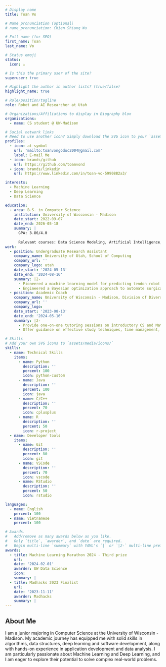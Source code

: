 ```yaml
---
# Display name
title: Toan Vo

# Name pronunciation (optional)
# name_pronunciation: Chien Shiung Wu

# Full name (for SEO)
first_name: Toan
last_name: Vo

# Status emoji
status:
  icon: ☕️

# Is this the primary user of the site?
superuser: true

# Highlight the author in author lists? (true/false)
highlight_name: true

# Role/position/tagline
role: Robot and AI Researcher at Utah

# Organizations/Affiliations to display in Biography blox
organizations:
  - name: CS student @ UW-Madison

# Social network links
# Need to use another icon? Simply download the SVG icon to your `assets/media/icons/` folder.
profiles:
  - icon: at-symbol
    url: 'mailto:toanvongoduc2004@gmail.com'
    label: E-mail Me
  - icon: brands/github
    url: https://github.com/toanvond
  - icon: brands/linkedin
    url: https://www.linkedin.com/in/toan-vo-5990882a3/

interests:
  - Machine Learning
  - Deep Learning
  - Data Science

education:
  - area: B.S. in Computer Science
    institution: University of Wisconsin - Madison
    date_start: 2022-09-07
    date_end: 2026-05-18
    summary: |
      GPA: 3.86/4.0
      
      Relevant courses: Data Science Modeling, Artificial Intelligence, Data Structures, Object-Oriented Programming, Multivariate Calculus, Linear Algebra, Deep Learning for Computer Vision, Introduction to Algorithms, Matrix Methods in Machine Learning
work:
  - position: Undergraduate Research Assistant
    company_name: University of Utah, School of Computing
    company_url: ''
    company_logo: utah
    date_start: '2024-05-13'
    date_end: '2024-08-16'
    summary: |2-
      - Pioneered a machine learning model for predicting tendon robot shape based on current robot configuration using long short-term memory (LSTM), exceeding the previous learning-based technique by 11%.
      - Engineered a Bayesian optimization approach to automate surgical tasks, improving tissue retraction efficiency and precision, resulting in a 15% boost in efficiency and 10% better attachment point detection accuracy.
  - position: Academic Coach
    company_name: University of Wisconsin - Madison, Division of Diversity, Equity and Educational Achievement
    company_url: ''
    company_logo:
    date_start: '2023-08-13'
    date_end: '2024-05-16'
    summary: |2-
      - Provide one-on-one tutoring sessions on introductory CS and Math courses for nearly 50 students weekly
      - Offer guidance on effective study techniques, time management, and test preparation to help students enhance their academic performance.

# Skills
# Add your own SVG icons to `assets/media/icons/`
skills:
  - name: Technical Skills
    items:
      - name: Python
        description: ''
        percent: 100
        icon: python-custom
      - name: Java
        description: ''
        percent: 100
        icon: java
      - name: C/C++
        description: ''
        percent: 70
        icon: cplusplus
      - name: R
        description: ''
        percent: 50
        icon: r-project
  - name: Developer tools
    items:
      - name: Git
        description: ''
        percent: 80
        icon: git
      - name: VSCode
        description: ''
        percent: 70
        icon: vscode
      - name: RStudio
        description: ''
        percent: 50
        icon: rstudio

languages:
  - name: English
    percent: 100
  - name: Vietnamese
    percent: 100

# Awards.
#   Add/remove as many awards below as you like.
#   Only `title`, `awarder`, and `date` are required.
#   Begin multi-line `summary` with YAML's `|` or `|2-` multi-line prefix and indent 2 spaces below.
awards:
  - title: Machine Learning Marathon 2024 - Third prize
    url:
    date: '2024-02-01'
    awarder: UW Data Science
    icon:
    summary: |
  - title: Madhacks 2023 Finalist
    url:
    date: '2023-11-11'
    awarder: Madhacks
    summary: |
---
```


## About Me

I am a junior majoring in Computer Science at the University of Wisconsin - Madison. My academic journey has equipped me with solid skills in algorithms, data structures, deep learning and software development, along with hands-on experience in application development and data analysis. I am particularly passionate about Machine Learning and Deep Learning, and I am eager to explore their potential to solve complex real-world problems.